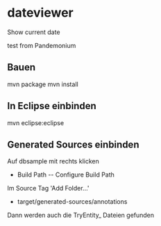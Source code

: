 dateviewer
==========

Show current date

test from Pandemonium


Bauen
-----
mvn package
mvn install

In Eclipse einbinden
--------------------
mvn eclipse:eclipse

Generated Sources einbinden
---------------------------
Auf dbsample mit rechts klicken
- Build Path
-- Configure Build Path

Im Source Tag 'Add Folder...'
- target/generated-sources/annotations

Dann werden auch die TryEntity_ Dateien gefunden